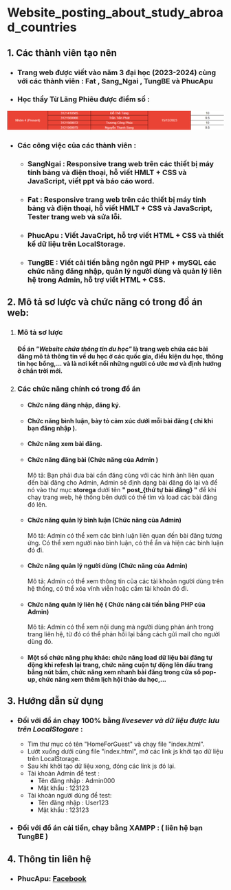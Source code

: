 # Website_posting_about_study_abroad_countries

## 1. Các thành viên tạo nên
- ### Trang web được viết vào năm 3 đại học (2023-2024) cùng với các thành viên : Fat , Sang_Ngai , TungBE và PhucApu
- ### Học thầy Từ Lãng Phiêu được điểm số :
![score](./score.png)
- ### Các công việc của các thành viên :
  - ### SangNgai : Responsive trang web trên các thiết bị máy tính bảng và điện thoại, hỗ viết HMLT + CSS và JavaScript, viết ppt và báo cáo word.
  - ### Fat : Responsive trang web trên các thiết bị máy tính bảng và điện thoại, hỗ viết HMLT + CSS và JavaScript, Tester trang web và sửa lỗi.
  - ### PhucApu : Viết JavaCript, hỗ trợ viết HTML + CSS và thiết kế dữ liệu trên LocalStorage.
  - ### TungBE : Viết cải tiến bằng ngôn ngữ PHP + mySQL các chức năng đăng nhập, quản lý người dùng và quản lý liên hệ trong Admin, hỗ trợ viết HTML + CSS.

## 2. Mô tả sơ lược và chức năng có trong đồ án web:
1. ### Mô tả sơ lược
   #### Đồ án _"Website chứa thông tin du học"_ là trang web chứa các bài đăng mô tả thông tin về du học ở các quốc gia, điều kiện du học, thông tin học bổng,... và là nơi kết nối những người có ước mơ và định hướng ở chân trời mới.
2. ### Các chức năng chính có trong đồ án
   - #### Chức năng đăng nhập, đăng ký.
   - #### Chức năng bình luận, bày tỏ cảm xúc dưới mỗi bài đăng ( chỉ khi bạn đăng nhập ).
   - #### Chức năng xem bài đăng.
   - #### Chức năng đăng bài (Chức năng của Admin )
     Mô tả: Bạn phải đưa bài cần đăng cùng với các hình ảnh liên quan đến bài đăng cho Admin, Admin sẽ định dạng bài đăng đó lại và để nó vào thư mục **storega** dưới tên **" post_{thứ tự bài đăng} "** để khi chạy trang web, hệ thống bên dưới có thể tìm và load các bài đăng đó lên.
   - #### Chức năng quản lý bình luận (Chức năng của Admin)
     Mô tả: Admin có thể xem các bình luận liên quan đến bài đăng tương ứng. Có thể xem người nào bình luận, có thể ẩn và hiện các bình luận đó đi.
   - #### Chức năng quản lý người dùng (Chức năng của Admin)
     Mô tả: Admin có thể xem thông tin của các tài khoản người dùng trên hệ thống, có thể xóa vĩnh viễn hoặc cấm tài khoản đó đi.
   - #### Chức năng quản lý liên hệ ( Chức năng cải tiến bằng PHP của Admin)
     Mô tả: Admin có thể xem nội dung mà người dùng phản ánh trong trang liên hệ, từ đó có thể phản hồi lại bằng cách gửi mail cho người dùng đó.
   - #### Một số chức năng phụ khác: chức năng load dữ liệu bài đăng tự động khi refesh lại trang, chức năng cuộn tự động lên đầu trang bằng nút bấm, chức năng xem nhanh bài đăng trong cửa sổ pop-up, chức năng xem thêm lịch hội thảo du học,...

## 3. Hướng dẫn sử dụng
- ### Đối với đồ án chạy 100% bằng ___livesever và dữ liệu được lưu trên LocalStogare___ :
  - Tìm thư mục có tên "HomeForGuest" và chạy file "index.html".
  - Lướt xuống dưới cùng file "index.html", mở các link js khởi tạo dữ liệu trên LocalStorage.
  - Sau khi khởi tạo dữ liệu xong, đóng các link js đó lại.
  - Tài khoản Admin để test : 
    - Tên đăng nhập : Admin000
    - Mật khẩu : 123123
  - Tài khoản người dùng để test:
    - Tên đăng nhập : User123
    - Mật khẩu : 123123
- ### Đối với đồ án cải tiến, chạy bằng XAMPP : ( liên hệ bạn TungBE )

## 4. Thông tin liên hệ
- ### PhucApu: [Facebook](https://www.facebook.com/profile.php?id=100015316112957)

